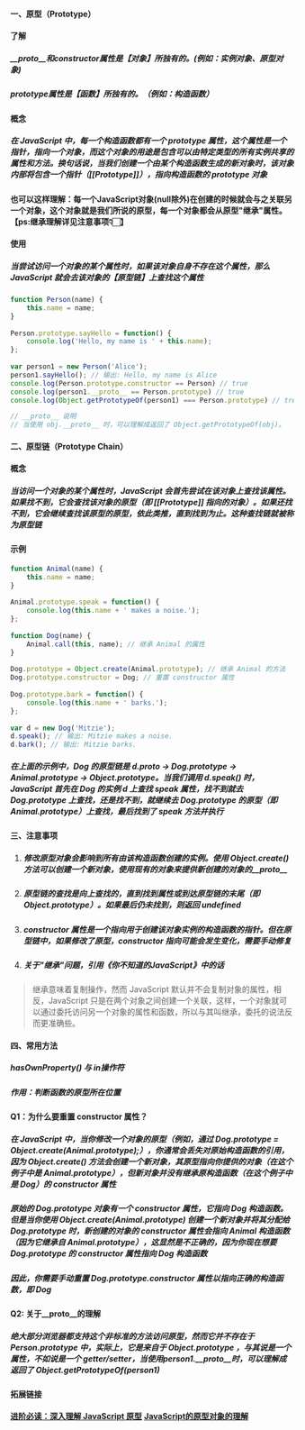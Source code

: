 #### 一、原型（Prototype）

#### 了解

##### __proto__和constructor属性是【对象】所独有的。(例如：实例对象、原型对象)

##### prototype属性是【函数】所独有的。（例如：构造函数）

#### 概念

##### 在 JavaScript 中，每一个构造函数都有一个 prototype 属性，这个属性是一个指针，指向一个对象，而这个对象的用途是包含可以由特定类型的所有实例共享的属性和方法。换句话说，当我们创建一个由某个构造函数生成的新对象时，该对象内部将包含一个指针（[[Prototype]]），指向构造函数的 prototype 对象

**也可以这样理解：每一个JavaScript对象(null除外)在创建的时候就会与之关联另一个对象，这个对象就是我们所说的原型，每一个对象都会从原型"继承"属性。【ps:继承理解详见注意事项👇🏻】**

#### 使用

##### 当尝试访问一个对象的某个属性时，如果该对象自身不存在这个属性，那么 JavaScript 就会去该对象的【原型链】上查找这个属性

```js
function Person(name) {  
    this.name = name;  
}  
  
Person.prototype.sayHello = function() {  
    console.log('Hello, my name is ' + this.name);  
};  
  
var person1 = new Person('Alice');  
person1.sayHello(); // 输出: Hello, my name is Alice
console.log(Person.prototype.constructor == Person) // true
console.log(person1.__proto__ == Person.prototype) // true
console.log(Object.getPrototypeOf(person1) === Person.prototype) // true

// __proto__ 说明
// 当使用 obj.__proto__ 时，可以理解成返回了 Object.getPrototypeOf(obj)。
```

#### 二、原型链（Prototype Chain）

#### 概念

##### 当访问一个对象的某个属性时，JavaScript 会首先尝试在该对象上查找该属性。如果找不到，它会查找该对象的原型（即 [[Prototype]] 指向的对象）。如果还找不到，它会继续查找该原型的原型，依此类推，直到找到为止。这种查找链就被称为原型链

#### 示例

```js
function Animal(name) {  
    this.name = name;  
}  
  
Animal.prototype.speak = function() {  
    console.log(this.name + ' makes a noise.');  
};  
  
function Dog(name) {  
    Animal.call(this, name); // 继承 Animal 的属性  
}  
  
Dog.prototype = Object.create(Animal.prototype); // 继承 Animal 的方法  
Dog.prototype.constructor = Dog; // 重置 constructor 属性  
  
Dog.prototype.bark = function() {  
    console.log(this.name + ' barks.');  
};  
  
var d = new Dog('Mitzie');  
d.speak(); // 输出: Mitzie makes a noise.  
d.bark(); // 输出: Mitzie barks.
```

##### 在上面的示例中，Dog 的原型链是 d.__proto__ -> Dog.prototype -> Animal.prototype -> Object.prototype。当我们调用 d.speak() 时，JavaScript 首先在 Dog 的实例 d 上查找 speak 属性，找不到就去 Dog.prototype 上查找，还是找不到，就继续去 Dog.prototype 的原型（即 Animal.prototype）上查找，最后找到了 speak 方法并执行

#### 三、注意事项

1. ##### 修改原型对象会影响到所有由该构造函数创建的实例。使用 Object.create() 方法可以创建一个新对象，使用现有的对象来提供新创建的对象的__proto__

2. ##### 原型链的查找是向上查找的，直到找到属性或到达原型链的末尾（即 Object.prototype）。如果最后仍未找到，则返回 undefined

3. ##### constructor 属性是一个指向用于创建该对象实例的构造函数的指针。但在原型链中，如果修改了原型，constructor 指向可能会发生变化，需要手动修复

4. ##### 关于"继承"问题，引用《你不知道的JavaScript》中的话
>
> 继承意味着复制操作，然而 JavaScript 默认并不会复制对象的属性，相反，JavaScript 只是在两个对象之间创建一个关联，这样，一个对象就可以通过委托访问另一个对象的属性和函数，所以与其叫继承，委托的说法反而更准确些。

#### 四、常用方法

##### hasOwnProperty() 与 in操作符

##### 作用：判断函数的原型所在位置

#### Q1：为什么要重置 constructor 属性？

##### 在 JavaScript 中，当你修改一个对象的原型（例如，通过 Dog.prototype = Object.create(Animal.prototype);），你通常会丢失对原始构造函数的引用，因为 Object.create() 方法会创建一个新对象，其原型指向你提供的对象（在这个例子中是 Animal.prototype），但新对象并没有继承原构造函数（在这个例子中是 Dog）的 constructor 属性

##### 原始的 Dog.prototype 对象有一个 constructor 属性，它指向 Dog 构造函数。但是当你使用 Object.create(Animal.prototype) 创建一个新对象并将其分配给 Dog.prototype 时，新创建的对象的 constructor 属性会指向 Animal 构造函数（因为它继承自 Animal.prototype），这显然是不正确的，因为你现在想要 Dog.prototype 的 constructor 属性指向 Dog 构造函数

##### 因此，你需要手动重置 Dog.prototype.constructor 属性以指向正确的构造函数，即 Dog

#### Q2: 关于__proto__的理解

##### 绝大部分浏览器都支持这个非标准的方法访问原型，然而它并不存在于 Person.prototype 中，实际上，它是来自于 Object.prototype ，与其说是一个属性，不如说是一个 getter/setter，当使用person1.__proto__时，可以理解成返回了 Object.getPrototypeOf(person1)

#### 拓展链接

**[进阶必读：深入理解 JavaScript 原型](https://zhuanlan.zhihu.com/p/87667349)**
**[JavaScript的原型对象的理解](https://zhuanlan.zhihu.com/p/290702159)**
